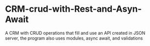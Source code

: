 # CRM-crud-with-Rest-and-Asyn-Await
A CRM with CRUD operations that fill and use an API created in JSON server, the program also uses modules, async await, and validations
